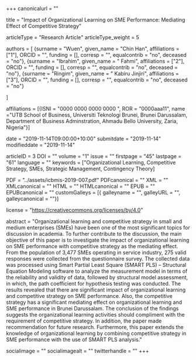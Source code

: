 +++
canonicalurl = ""

title = "Impact of Organizational Learning on SME Performance: Mediating Effect of Competitive Strategy"

articleType = "Research Article"
articleType_weight = 5

authors = [
  {surname = "Wuen",  given_name = "Chin Han",  affiliations = ["1"],  ORCID = "", funding = [], corresp = "", equalcontrib = "no", deceased = "no"},
  {surname = "Ibrahim",  given_name = " Fahmi",  affiliations = ["2"],  ORCID = "", funding = [], corresp = "", equalcontrib = "no", deceased = "no"},
  {surname = "Ringim",  given_name = " Kabiru Jinjiri",  affiliations = ["3"],  ORCID = "", funding = [], corresp = "", equalcontrib = "no", deceased = "no"}
  
]

affiliations = [{ISNI = "0000 0000 0000 0000 ", ROR = "0000aaa11", name ="UTB School of Business, Universiti Teknologi Brunei, Brunei Darussalam, Department of Business Adminstration, Ahmadu Bello University, Zaria, Nigeria"}]

date = "2019-11-14T09:00:00+10:00"
submitdate = "2019-11-14"
modifieddate = "2019-11-14"

articleID = 3
DOI = ""
volume = "1"
issue = ""
firstpage = "45"
lastpage = "61"
language = ""
keywords = ["Organizational Learning, Competitive Strategy, SMEs, Strategic Management, Contingency Theory]


PDF = "../assets/icbmis-2019-007.pdf"
PDFcanonical = ""
XML = ""
XMLcanonical = ""
HTML = ""
HTMLcanonical = ""
EPUB = ""
EPUBcanonical = ""
customGalleys = [{ galleyname = "", galleyURL = "", galleycanonical = ""}]

license = "https://creativecommons.org/licenses/by/4.0"

abstract = "Organizational learning and competitive strategy in small and medium enterprises (SMEs) have been one of the most significant topics for discussion in academia. To further contribute to the discussion, the main objective of this paper is to investigate the impact of organizational learning on SME performance with competitive strategy as the mediating effect. From the population of 3,477 SMEs operating in service industry, 275 valid responses were collected from the questionnaire survey. The collected data was processed using Smart Partial Least Square (SMART PLS) – Structural Equation Modeling software to analyze the measurement model in terms of the reliability and validity of data, followed by structural model assessment, in which, the path coefficient for hypothesis testing was conducted. The results revealed that there are significant impact of organizational learning and competitive strategy on SME performance. Also, the competitive strategy has a significant mediating effect on organizational learning and SME performance in Brunei Darussalam. The conclusion of the findings suggests the organizational learning activities should compliment with the requirement of competitive strategy. In addition, the paper made recommendation for future research. Furthermore, this paper extends the knowledge of organizational learning by combining competitive strategy in SME performance with the use of SMART PLS analysis."


socialimage = ""
socialimagealt = ""
twitterhandle = ""
+++

